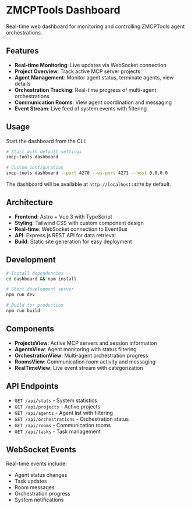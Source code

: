 # ZMCPTools Dashboard

Real-time web dashboard for monitoring and controlling ZMCPTools agent orchestrations.

## Features

- **Real-time Monitoring**: Live updates via WebSocket connection
- **Project Overview**: Track active MCP server projects
- **Agent Management**: Monitor agent status, terminate agents, view details
- **Orchestration Tracking**: Real-time progress of multi-agent orchestrations
- **Communication Rooms**: View agent coordination and messaging
- **Event Stream**: Live feed of system events with filtering

## Usage

Start the dashboard from the CLI:

```bash
# Start with default settings
zmcp-tools dashboard

# Custom configuration
zmcp-tools dashboard --port 4270 --ws-port 4271 --host 0.0.0.0
```

The dashboard will be available at `http://localhost:4270` by default.

## Architecture

- **Frontend**: Astro + Vue 3 with TypeScript
- **Styling**: Tailwind CSS with custom component design
- **Real-time**: WebSocket connection to EventBus
- **API**: Express.js REST API for data retrieval
- **Build**: Static site generation for easy deployment

## Development

```bash
# Install dependencies
cd dashboard && npm install

# Start development server
npm run dev

# Build for production
npm run build
```

## Components

- **ProjectsView**: Active MCP servers and session information
- **AgentsView**: Agent monitoring with status filtering
- **OrchestrationView**: Multi-agent orchestration progress
- **RoomsView**: Communication room activity and messaging
- **RealTimeView**: Live event stream with categorization

## API Endpoints

- `GET /api/stats` - System statistics
- `GET /api/projects` - Active projects
- `GET /api/agents` - Agent list with filtering
- `GET /api/orchestrations` - Orchestration status
- `GET /api/rooms` - Communication rooms
- `GET /api/tasks` - Task management

## WebSocket Events

Real-time events include:
- Agent status changes
- Task updates
- Room messages
- Orchestration progress
- System notifications